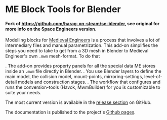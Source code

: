 # ME Block Tools for Blender

#### Fork of https://github.com/harag-on-steam/se-blender, see original for more info on the Space Engineers version.

Modelling blocks for [Medieval Engineers](http://www.medievalengineers.com/) is a process that 
involves a lot of intermediary files and manual parametrization. 
This add-on simplifies the steps you need to take to get from a 3D mesh in Blender to 
Medieval Engineer's own `.mwm` mesh-format. To do that

. The add-on provides property panels for all the special data ME stores inside an `.mwm` file directly in Blender.
. You use Blender layers to define the main model, the collision model, mount-points, mirroring-settings,
  level-of-detail models and construction stages.
. The workflow that configures and runs the conversion-tools (Havok, MwmBuilder) for you is customizable
  to suite your needs.

The most current version is available in the
[release section](https://github.com/harag-on-steam/se-blender/releases/latest) on GitHub.

The documentation is published to the project's [Github pages](https://adamb70.github.io/me-blender/).
